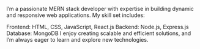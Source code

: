 I’m a passionate MERN stack developer with expertise in building dynamic and responsive web applications. My skill set includes:

Frontend: HTML, CSS, JavaScript, React.js
Backend: Node.js, Express.js
Database: MongoDB
I enjoy creating scalable and efficient solutions, and I’m always eager to learn and explore new technologies.
